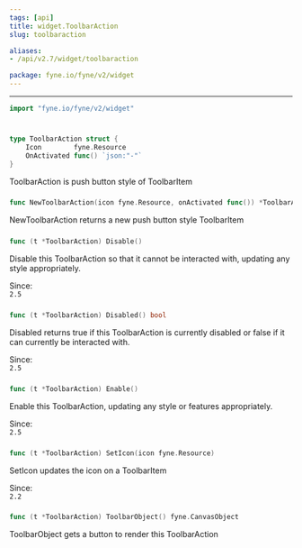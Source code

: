 ```yaml
---
tags: [api]
title: widget.ToolbarAction
slug: toolbaraction

aliases:
- /api/v2.7/widget/toolbaraction

package: fyne.io/fyne/v2/widget
---
```



---
```go
import "fyne.io/fyne/v2/widget"
```

#

###

```go
type ToolbarAction struct {
	Icon        fyne.Resource
	OnActivated func() `json:"-"`
}
```

ToolbarAction is push button style of ToolbarItem

###

```go
func NewToolbarAction(icon fyne.Resource, onActivated func()) *ToolbarAction
```
NewToolbarAction returns a new push button style ToolbarItem

###

```go
func (t *ToolbarAction) Disable()
```
Disable this ToolbarAction so that it cannot be interacted with, updating any style appropriately.


<div class="since">Since: <code>
2.5</code></div>

###

```go
func (t *ToolbarAction) Disabled() bool
```
Disabled returns true if this ToolbarAction is currently disabled or false if it can currently be interacted with.


<div class="since">Since: <code>
2.5</code></div>

###

```go
func (t *ToolbarAction) Enable()
```
Enable this ToolbarAction, updating any style or features appropriately.


<div class="since">Since: <code>
2.5</code></div>

###

```go
func (t *ToolbarAction) SetIcon(icon fyne.Resource)
```
SetIcon updates the icon on a ToolbarItem


<div class="since">Since: <code>
2.2</code></div>

###

```go
func (t *ToolbarAction) ToolbarObject() fyne.CanvasObject
```
ToolbarObject gets a button to render this ToolbarAction
